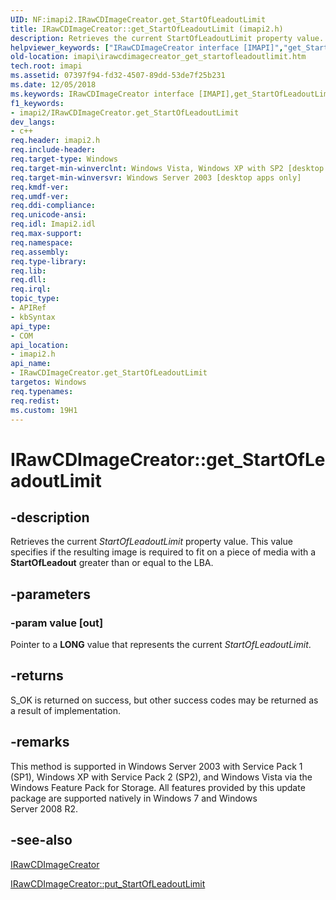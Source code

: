 ```yaml
---
UID: NF:imapi2.IRawCDImageCreator.get_StartOfLeadoutLimit
title: IRawCDImageCreator::get_StartOfLeadoutLimit (imapi2.h)
description: Retrieves the current StartOfLeadoutLimit property value. This value specifies if the resulting image is required to fit on a piece of media with a StartOfLeadout greater than or equal to the LBA.helpviewer_keywords: ["IRawCDImageCreator interface [IMAPI]","get_StartOfLeadoutLimit method","IRawCDImageCreator.get_StartOfLeadoutLimit","IRawCDImageCreator::get_StartOfLeadoutLimit","get_StartOfLeadoutLimit","get_StartOfLeadoutLimit method [IMAPI]","get_StartOfLeadoutLimit method [IMAPI]","IRawCDImageCreator interface","imapi.irawcdimagecreator_get_startofleadoutlimit","imapi2/IRawCDImageCreator::get_StartOfLeadoutLimit"]
old-location: imapi\irawcdimagecreator_get_startofleadoutlimit.htm
tech.root: imapi
ms.assetid: 07397f94-fd32-4507-89dd-53de7f25b231
ms.date: 12/05/2018
ms.keywords: IRawCDImageCreator interface [IMAPI],get_StartOfLeadoutLimit method, IRawCDImageCreator.get_StartOfLeadoutLimit, IRawCDImageCreator::get_StartOfLeadoutLimit, get_StartOfLeadoutLimit, get_StartOfLeadoutLimit method [IMAPI], get_StartOfLeadoutLimit method [IMAPI],IRawCDImageCreator interface, imapi.irawcdimagecreator_get_startofleadoutlimit, imapi2/IRawCDImageCreator::get_StartOfLeadoutLimit
f1_keywords:
- imapi2/IRawCDImageCreator.get_StartOfLeadoutLimit
dev_langs:
- c++
req.header: imapi2.h
req.include-header: 
req.target-type: Windows
req.target-min-winverclnt: Windows Vista, Windows XP with SP2 [desktop apps only]
req.target-min-winversvr: Windows Server 2003 [desktop apps only]
req.kmdf-ver: 
req.umdf-ver: 
req.ddi-compliance: 
req.unicode-ansi: 
req.idl: Imapi2.idl
req.max-support: 
req.namespace: 
req.assembly: 
req.type-library: 
req.lib: 
req.dll: 
req.irql: 
topic_type:
- APIRef
- kbSyntax
api_type:
- COM
api_location:
- imapi2.h
api_name:
- IRawCDImageCreator.get_StartOfLeadoutLimit
targetos: Windows
req.typenames: 
req.redist: 
ms.custom: 19H1
---
```


# IRawCDImageCreator::get_StartOfLeadoutLimit


## -description


Retrieves the current <i>StartOfLeadoutLimit</i> property value. This value specifies if the resulting image is required to fit on a piece of media with a <b>StartOfLeadout</b> greater than or equal to the LBA.


## -parameters




### -param value [out]

Pointer to a <b>LONG</b> value that represents the current  <i>StartOfLeadoutLimit</i>.


## -returns



S_OK is returned on success, but other success codes may be returned as a result of implementation.




## -remarks



This method is supported in Windows Server 2003 with Service Pack 1 (SP1), Windows XP with Service Pack 2 (SP2),  and Windows Vista  via the Windows Feature Pack for Storage. All  features provided by this  update package are supported natively in Windows 7 and Windows Server 2008 R2.




## -see-also




<a href="https://docs.microsoft.com/windows/desktop/api/imapi2/nn-imapi2-irawcdimagecreator">IRawCDImageCreator</a>



<a href="https://docs.microsoft.com/windows/desktop/api/imapi2/nf-imapi2-irawcdimagecreator-put_startofleadoutlimit">IRawCDImageCreator::put_StartOfLeadoutLimit</a>
 

 


